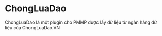 # ChongLuaDao
ChongLuaDao là một plugin cho PMMP được lấy dữ liệu từ ngân hàng dữ liệu của ChongLuaDao.VN
